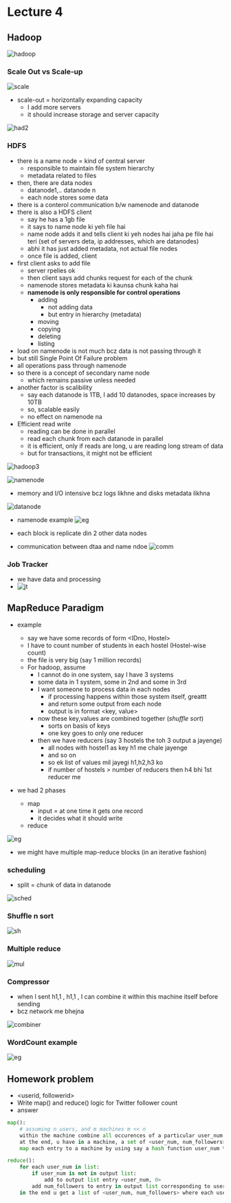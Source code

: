 # Lecture 4

## Hadoop

![hadoop](hadoop.png)

### Scale Out vs Scale-up

![scale](scaleoutup.png)

- scale-out = horizontally expanding capacity
  - I add more servers
  - it should increase storage and server capacity

![had2](hadoop2.png)

### HDFS

- there is a name node = kind of central server
  - responsible to maintain file system hierarchy
  - metadata related to files
- then, there are data nodes
  - datanode1,.. datanode n
  - each node stores some data
- there is a conterol communication b/w namenode and datanode
- there is also a HDFS client
  - say he has a 1gb file
  - it says to name node ki yeh file hai
  - name node adds it and tells client ki yeh nodes hai jaha pe file hai teri (set of servers deta, ip addresses, which are datanodes)
  - abhi it has just added metadata, not actual file nodes
  - once file is added, client
- first client asks to add file
  - server rpelies ok
  - then client says add chunks request for each of the chunk
  - namenode stores metadata ki kaunsa chunk kaha hai
  - **namenode is only responsible for control operations**
    - adding
      - not adding data
      - but entry in hierarchy (metadata)
    - moving
    - copying
    - deleting
    - listing
- load on namenode is not much bcz data is not passing through it
- but still Single Point Of Failure problem
- all operations pass through namenode
- so there is a concept of secondary name node
  - which remains passive unless needed
- another factor is scalibility
  - say each datanode is 1TB, I add 10 datanodes, space increases by 10TB
  - so, scalable easily
  - no effect on namenode na
- Efficient read write
  - reading can be done in parallel
  - read each chunk from each datanode in parallel
  - it is efficient, only if reads are long, u are reading long stream of data
  - but for transactions, it might not be efficient

![hadoop3](hadoop3.png)

![namenode](namenode.png)

- memory and I/O intensive bcz logs likhne and disks metadata likhna

![datanode](datanode.png)

- namenode example ![eg](namenodeeg.png)
- each block is replicate din 2 other data nodes

- communication between dtaa and name ndoe ![comm](communication.png)

### Job Tracker

- we have data and processing
- ![jt](jobtracker.png)

## MapReduce Paradigm

- example
  - say we have some records of form <IDno, Hostel>
  - I have to count number of students in each hostel (Hostel-wise count)
  - the file is very big (say 1 million records)
  - For hadoop, assume
    - I cannot do in one system, say I have 3 systems
    - some data in 1 system, some in 2nd and some in 3rd
    - I want someone to process data in each nodes
      - if processing happens within those system itself, greattt
      - and return some output from each node
      - output is in format <key, value>
    - now these key,values are combined together (*shuffle sort*)
      - sorts on basis of keys
      - one key goes to only one reducer
    - then we have reducers (say 3 hostels the toh 3 output a jayenge)
      - all nodes with hostel1 as key h1 me chale jayenge
      - and so on
      - so ek list of values mil jayegi h1,h2,h3 ko
      - if number of hostels > number of reducers then h4 bhi 1st reducer me

- we had 2 phases
  - map
    - input = at one time it gets one record
    - it decides what it should write
  - reduce

![eg](mapreduceeg1.png)

- we might have multiple map-reduce blocks (in an iterative fashion)

### scheduling

- split = chunk of data in datanode

![sched](scheduling.png)

### Shuffle n sort

![sh](shufflensort.png)

### Multiple reduce

![mul](multiplereduce.png)

### Compressor

- when I sent h1,1 , h1,1 , I can combine it within this machine itself before sending
- bcz network me bhejna

![combiner](combiner.png)

### WordCount example

![eg](wordcounteg.png)

## Homework problem

- <userid, followerid>
- Write map() and reduce() logic for Twitter follower count
- answer

```python
map():
    # assuming n users, and m machines m << n
    within the machine combine all occurences of a particular user_num by adding the num_followers
    at the end, u have in a machine, a set of <user_num, num_followers>
    map each entry to a machine by using say a hash function user_num % m

reduce():
    for each user_num in list:
        if user_num is not in output list:
            add to output list entry <user_num, 0>
        add num_followers to entry in output list corresponding to user_num
    in the end u get a list of <user_num, num_followers> where each user_num is distinct in the list
```
